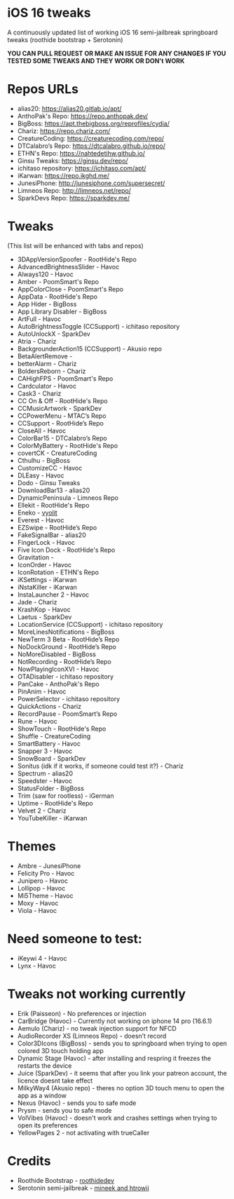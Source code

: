 # iOS 16 tweaks
A continuously updated list of working iOS 16 semi-jailbreak springboard tweaks (roothide bootstrap + Serotonin)

**YOU CAN PULL REQUEST OR MAKE AN ISSUE FOR ANY CHANGES IF YOU TESTED SOME TWEAKS AND THEY WORK OR DON't WORK**
# Repos URLs
- alias20: https://alias20.gitlab.io/apt/
- AnthoPak's Repo: https://repo.anthopak.dev/
- BigBoss: https://apt.thebigboss.org/reprofiles/cydia/
- Chariz: https://repo.chariz.com/
- CreatureCoding: https://creaturecoding.com/repo/
- DTCalabro’s Repo: https://dtcalabro.github.io/repo/
- ETHN's Repo: https://nahtedetihw.github.io/
- Ginsu Tweaks: https://ginsu.dev/repo/
- ichitaso repository: https://ichitaso.com/apt/
- iKarwan: https://repo.ikghd.me/
- JunesiPhone: http://junesiphone.com/supersecret/
- Limneos Repo: http://limneos.net/repo/
- SparkDevs Repo:
https://sparkdev.me/

# Tweaks
(This list will be enhanced with tabs and repos)
- 3DAppVersionSpoofer - RootHide's Repo
- AdvancedBrightnessSlider - Havoc
- Always120 - Havoc
- Amber - PoomSmart's Repo
- AppColorClose - PoomSmart's Repo
- AppData - RootHide's Repo
- App Hider - BigBoss
- App Library Disabler - BigBoss
- ArtFull - Havoc
- AutoBrightnessToggle (CCSupport) - ichitaso repository
- AutoUnlockX - SparkDev
- Atria - Chariz
- BackgrounderAction15 (CCSupport) - Akusio repo
- BetaAlertRemove -
- betterAlarm - Chariz
- BoldersReborn - Chariz
- CAHighFPS - PoomSmart's Repo
- Cardculator - Havoc
- Cask3 - Chariz
- CC On & Off - RootHide's Repo
- CCMusicArtwork - SparkDev
- CCPowerMenu - MTAC’s Repo
- CCSupport - RootHide’s Repo
- CloseAll - Havoc
- ColorBar15 - DTCalabro’s Repo
- ColorMyBattery - RootHide's Repo
- covertCK - CreatureCoding
- Cthulhu - BigBoss
- CustomizeCC - Havoc
- DLEasy - Havoc
- Dodo - Ginsu Tweaks
- DownloadBar13 - alias20
- DynamicPeninsula - Limneos Repo
- Ellekit - RootHide's Repo
- Eneko - [vyolit](https://github.com/vyolit/Eneko)
- Everest - Havoc
- EZSwipe - RootHide’s Repo
- FakeSignalBar - alias20
- FingerLock - Havoc
- Five Icon Dock - RootHide's Repo
- Gravitation -
- IconOrder - Havoc
- IconRotation - ETHN's Repo
- iKSettings - iKarwan
- iNstaKiller - iKarwan
- InstaLauncher 2 - Havoc
- Jade - Chariz
- KrashKop - Havoc
- Laetus - SparkDev
- LocationService (CCSupport) - ichitaso repository
- MoreLinesNotifications - BigBoss
- NewTerm 3 Beta - RootHide’s Repo
- NoDockGround - RootHide’s Repo
- NoMoreDisabled - BigBoss
- NotRecording - RootHide’s Repo
- NowPlayingIconXVI - Havoc
- OTADisabler - ichitaso repository
- PanCake - AnthoPak's Repo
- PinAnim - Havoc
- PowerSelector - ichitaso repository
- QuickActions - Chariz
- RecordPause - PoomSmart’s Repo
- Rune - Havoc
- ShowTouch - RootHide's Repo
- Shuffle - CreatureCoding
- SmartBattery - Havoc
- Snapper 3 - Havoc
- SnowBoard - SparkDev
- Sonitus (idk if it works, if someone could test it?) - Chariz
- Spectrum - alias20
- Speedster - Havoc
- StatusFolder - BigBoss
- Trim (saw for rootless) - iGerman
- Uptime - RootHide's Repo
- Velvet 2 - Chariz
- YouTubeKiller - iKarwan
# Themes
- Ambre - JunesiPhone
- Felicity Pro - Havoc
- Junipero - Havoc
- Lollipop - Havoc
- Mi5Theme - Havoc
- Moxy - Havoc
- Viola - Havoc
# Need someone to test:
- iKeywi 4 - Havoc
- Lynx - Havoc
# Tweaks not working currently
- Erik (Paisseon) - No preferences or injection
- CarBridge (Havoc) - Currently not working on iphone 14 pro (16.6.1)
- Aemulo (Chariz) - no tweak injection support for NFCD
- AudioRecorder XS (Limneos Repo) - doesn’t record
- Color3DIcons (BigBoss) - sends you to springboard when trying to open colored 3D touch holding app
- Dynamic Stage (Havoc) - after installing and respring it freezes the restarts the device
- Juice (SparkDev) - it seems that after you link your patreon account, the licence doesnt take effect
- MilkyWay4 (Akusio repo) - theres no option 3D touch menu to open the app as a window
- Nexus (Havoc) - sends you to safe mode
- Prysm - sends you to safe mode
- VolVibes (Havoc) - doesn't work and crashes settings when trying to open its preferences
- YellowPages 2 - not activating with trueCaller
# Credits
- Roothide Bootstrap - [roothidedev](https://github.com/roothide/Bootstrap)
- Serotonin semi-jailbreak - [mineek and htrowii](https://github.com/mineek/Serotonin)
